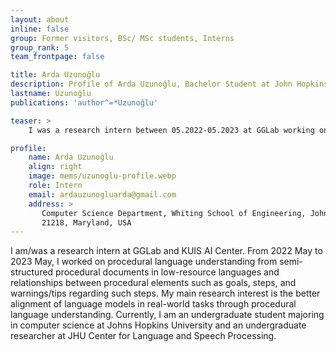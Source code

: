 ```yaml
---
layout: about
inline: false
group: Former visitors, BSc/ MSc students, Interns
group_rank: 5
team_frontpage: false

title: Arda Uzunoğlu
description: Profile of Arda Uzunoğlu, Bachelor Student at John Hopkins.
lastname: Uzunoğlu
publications: 'author^=*Uzunoğlu'

teaser: >
    I was a research intern between 05.2022-05.2023 at GGLab working on procedural language understanding benchmark.

profile:
    name: Arda Uzunoğlu
    align: right
    image: mems/uzunoglu-profile.webp
    role: Intern
    email: ardauzunogluarda@gmail.com
    address: >
       Computer Science Department, Whiting School of Engineering, Johns Hopkins University
       21218, Maryland, USA
---
```


I am/was a research intern at GGLab and KUIS AI Center. From 2022 May to 2023 May, I worked on procedural language understanding from semi-structured procedural documents in low-resource languages and relationships between procedural elements such as goals, steps, and warnings/tips regarding such steps. My main research interest is the better alignment of language models in real-world tasks through procedural language understanding. Currently, I am an undergraduate student majoring in computer science at Johns Hopkins University and an undergraduate researcher at JHU Center for Language and Speech Processing.
